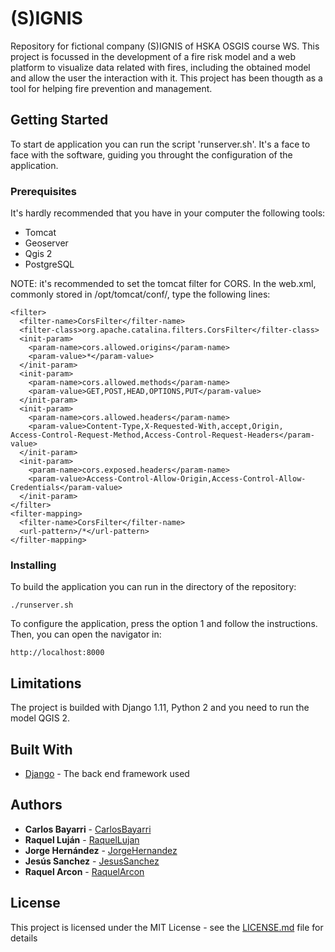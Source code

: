 # (S)IGNIS
Repository for fictional company (S)IGNIS of HSKA OSGIS course WS.
This project is focussed in the development of a fire risk model and a web platform to visualize data related with fires, including the obtained model and allow the user the interaction with it. This project has been thougth as a tool for helping fire prevention and management.

## Getting Started

To start de application you can run the script 'runserver.sh'. It's a face to face with the software, guiding you throught the configuration of the application. 

### Prerequisites

It's hardly recommended that you have in your computer the following tools:
* Tomcat
* Geoserver
* Qgis 2
* PostgreSQL

NOTE: it's recommended to set the tomcat filter for CORS. In the web.xml, commonly stored in /opt/tomcat/conf/, type the following lines:
```
<filter>
  <filter-name>CorsFilter</filter-name>
  <filter-class>org.apache.catalina.filters.CorsFilter</filter-class>
  <init-param>
    <param-name>cors.allowed.origins</param-name>
    <param-value>*</param-value>
  </init-param>
  <init-param>
    <param-name>cors.allowed.methods</param-name>
    <param-value>GET,POST,HEAD,OPTIONS,PUT</param-value>
  </init-param>
  <init-param>
    <param-name>cors.allowed.headers</param-name>
    <param-value>Content-Type,X-Requested-With,accept,Origin,
Access-Control-Request-Method,Access-Control-Request-Headers</param-value>
  </init-param>
  <init-param>
    <param-name>cors.exposed.headers</param-name>
    <param-value>Access-Control-Allow-Origin,Access-Control-Allow-Credentials</param-value>
  </init-param>
</filter>
<filter-mapping>
  <filter-name>CorsFilter</filter-name>
  <url-pattern>/*</url-pattern>
</filter-mapping>
```

### Installing

To build the application you can run in the directory of the repository:

```
./runserver.sh
```
To configure the application, press the option 1 and follow the instructions. Then, you can open the navigator in:
```
http://localhost:8000
```

## Limitations

The project is builded with Django 1.11, Python 2 and you need to run the model QGIS 2.

## Built With

* [Django](https://www.djangoproject.com/) - The back end framework used


## Authors

* **Carlos Bayarri** - [CarlosBayarri](https://github.com/CarlosBayarri)
* **Raquel Luján** - [RaquelLujan](https://github.com/)
* **Jorge Hernández** - [JorgeHernandez](https://github.com/)
* **Jesús Sanchez** - [JesusSanchez](https://github.com/)
* **Raquel Arcon** - [RaquelArcon](https://github.com/)

## License

This project is licensed under the MIT License - see the [LICENSE.md](LICENSE) file for details

